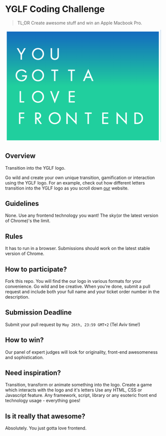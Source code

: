 # YGLF Coding Challenge

> TL;DR
> Create awesome stuff and win an Apple Macbook Pro.

![frame](/frame.png)

## Overview
Transition into the YGLF logo.

Go wild and create your own unique transition, gamification or interaction using the YGLF logo.
For an example, check out how different letters transition into the YGLF logo as you scroll down [our](http://yougottalovefrontend.com) website.

## Guidelines
None. Use any frontend technology you want! The sky(or the latest version of Chrome)'s the limit.

## Rules
It has to run in a browser. Submissions should work on the latest stable version of Chrome.

## How to participate?
Fork this repo. You will find the our logo in various formats for your convenience.
Go wild and be creative.
When you're done, submit a pull request and include both your full name and your ticket order number in the description. 

## Submission Deadline
Submit your pull request by `May 26th, 23:59 GMT+2` (Tel Aviv time!)

## How to win?
Our panel of expert judges will look for originality, front-end awesomeness and sophistication. 

## Need inspiration?
Transition, transform or animate something into the logo.
Create a game which interacts with the logo and it's letters
Use any HTML, CSS or Javascript feature. Any framework, script, library or any esoteric front end technology usage - everything goes!

## Is it really that awesome?
Absolutely. You just gotta love frontend.
